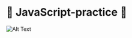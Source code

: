 # :star2: JavaScript-practice :orange_heart:
<!-- :star2: some basic tasks in "30 days of javascript challenge" -->

![Alt Text](https://media3.giphy.com/media/ln7z2eWriiQAllfVcn/giphy.gif?cid=6c09b952misbr8wsc9jkuqmwzn51peh5ffiuyuvjsiwcyhug&rid=giphy.gif&ct=s)

